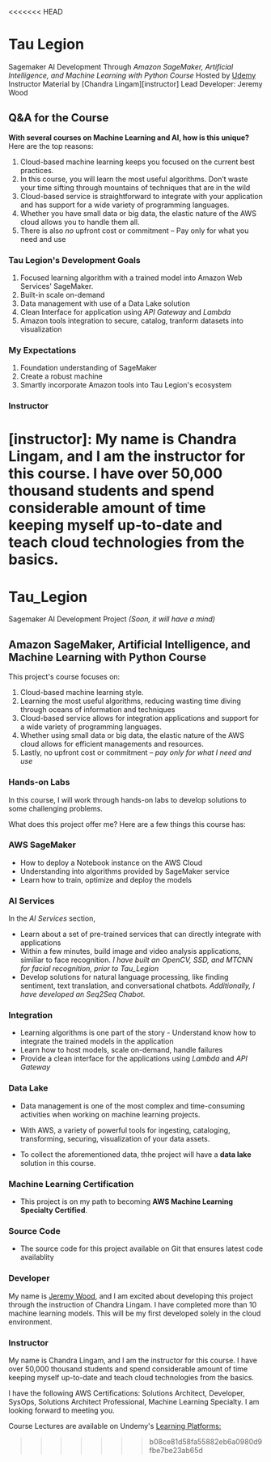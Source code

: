 <<<<<<< HEAD
# Tau Legion
Sagemaker AI Development
Through *Amazon SageMaker, Artificial Intelligence, and Machine Learning with Python Course*
Hosted by [Udemy](https://www.udemy.com/course/aws-machine-learning-a-complete-guide-with-python/?referralCode=9ADB4395937F7D656EB9)
Instructor Material by [Chandra Lingam][instructor]
Lead Developer: Jeremy Wood

## Q&A for the Course
**With several courses on Machine Learning and AI, how is this unique?**
Here are the top reasons:
1. Cloud-based machine learning keeps you focused on the current best practices.
2. In this course, you will learn the most useful algorithms. Don’t waste your time sifting through mountains of techniques that are in the wild
4. Cloud-based service is straightforward to integrate with your application and has support for a wide variety of programming languages.
5. Whether you have small data or big data, the elastic nature of the AWS cloud allows you to handle them all.
6. There is also *no* upfront cost or commitment – Pay only for what you need and use  

### Tau Legion's Development Goals
1. Focused learning algorithm with a trained model into Amazon Web Services' SageMaker.
1. Built-in scale on-demand
1. Data management with use of a Data Lake solution
1. Clean Interface for application using *API Gateway* and *Lambda*
1. Amazon tools integration to secure, catalog, tranform datasets into visualization

### My Expectations
1. Foundation understanding of SageMaker
1. Create a robust machine
1. Smartly incorporate Amazon tools into Tau Legion's ecosystem

### Instructor
[instructor]: My name is Chandra Lingam, and I am the instructor for this course.  I have over 50,000 thousand students and spend considerable amount of time keeping myself up-to-date and teach cloud technologies from the basics.
=======
# Tau_Legion
Sagemaker AI Development Project
*(Soon, it will have a mind)*

## Amazon SageMaker, Artificial Intelligence, and Machine Learning with Python Course

This project's course focuses on:
1. Cloud-based machine learning style.
1. Learning the most useful algorithms, reducing wasting time diving through oceans of information and techniques
1. Cloud-based service allows for integration applications and support for a wide variety of programming languages.
1. Whether using small data or big data, the elastic nature of the AWS cloud allows for efficient managements and resources.
1. Lastly, no upfront cost or commitment – *pay only for what I need and use*  

### Hands-on Labs  

In this course, I will work through hands-on labs to develop solutions to some challenging problems.

What does this project offer me?
Here are a few things this course has:

### AWS SageMaker
* How to deploy a Notebook instance on the AWS Cloud
* Understanding into algorithms provided by SageMaker service
* Learn how to train, optimize and deploy the models

### AI Services
In the *AI Services* section,
* Learn about a set of pre-trained services that can directly integrate with  applications
* Within a few minutes, build image and video analysis applications, similiar to face recognition. *I have built an OpenCV, SSD, and MTCNN for facial recognition, prior to Tau_Legion*
* Develop solutions for natural language processing, like finding sentiment, text translation, and conversational chatbots. *Additionally, I have developed an Seq2Seq Chabot.*

### Integration 
* Learning algorithms is one part of the story - Understand know how to integrate the trained models in the application
* Learn how to host models, scale on-demand, handle failures
* Provide a clean interface for the applications using *Lambda* and *API Gateway*

### Data Lake 
* Data management is one of the most complex and time-consuming activities when working on machine learning projects.
* With AWS, a variety of powerful tools for ingesting, cataloging, transforming, securing, visualization of your data assets.

* To collect the aforementioned data, thhe project will have a **data lake** solution in this course.

### Machine Learning Certification
* This project is on my path to becoming **AWS Machine Learning Specialty Certified**.

### Source Code
* The source code for this project available on Git that ensures latest code availablity

### Developer
My name is [Jeremy Wood](https://jeremywood.ai), and I am excited about developing this project through the instruction of Chandra Lingam. I have completed more than 10 machine learning models. This will be my first developed solely in the cloud environment.

### Instructor
My name is Chandra Lingam, and I am the instructor for this course.  I have over 50,000 thousand students and spend considerable amount of time keeping myself up-to-date and teach cloud technologies from the basics.

I have the following AWS Certifications: Solutions Architect, Developer, SysOps, Solutions Architect Professional, Machine Learning Specialty.  I am looking forward to meeting you.

Course Lectures are available on Undemy's [Learning Platforms:]( https://www.udemy.com/course/aws-machine-learning-a-complete-guide-with-python/?referralCode=9ADB4395937F7D656EB9)
>>>>>>> b08ce81d58fa55882eb6a0980d9fbe7be23ab65d

